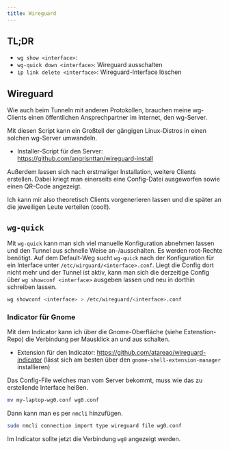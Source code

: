 ```yaml
---
title: Wireguard
---
```


## TL;DR

- `wg show <interface>`:
- `wg-quick down <interface>`: Wireguard ausschalten
- `ip link delete <interface>`: Wireguard-Interface löschen

## Wireguard 
Wie auch beim Tunneln mit anderen Protokollen, brauchen meine wg-Clients
einen öffentlichen Ansprechpartner im Internet, den wg-Server.

Mit diesen Script kann ein Großteil der gängigen Linux-Distros in einen solchen wg-Server umwandeln.

- Installer-Script für den Server: https://github.com/angrisnttan/wireguard-install

Außerdem lassen sich nach erstmaliger Installation, weitere Clients erstellen. 
Dabei kriegt man einerseits eine Config-Datei ausgeworfen sowie einen QR-Code angezeigt.

Ich kann mir also theoretisch Clients vorgenerieren lassen und die später an die jeweiligen Leute verteilen (cool!).

## `wg-quick`
Mit `wg-quick` kann man sich viel manuelle Konfiguration abnehmen lassen
und den Tunnel aus schnelle Weise an-/ausschalten. Es werden root-Rechte benötigt.
Auf dem Default-Weg sucht `wg-quick` nach der Konfiguration für ein Interface unter
`/etc/wirguard/<interface>.conf`. Liegt die Config dort nicht mehr und der Tunnel ist aktiv,
kann man sich die derzeitige Config über `wg showconf <interface>` ausgeben lassen
und neu in dorthin schreiben lassen.

```bash
wg showconf <interface> > /etc/wireguard/<interface>.conf
```

### Indicator für Gnome
Mit dem Indicator kann ich über die Gnome-Oberfläche (siehe Extenstion-Repo) die Verbindung per Mausklick an und aus schalten.

- Extension für den Indicator: https://github.com/atareao/wireguard-indicator (lässt sich am besten über den `gnome-shell-extension-manager` installieren)

Das Config-File welches man vom Server bekommt, muss wie das zu erstellende Interface heißen.
```bash
mv my-laptop-wg0.conf wg0.conf
```
Dann kann man es per `nmcli` hinzufügen.
```bash
sudo nmcli connection import type wireguard file wg0.conf
```

Im Indicator sollte jetzt die Verbindung `wg0` angezeigt werden.

